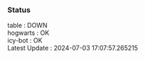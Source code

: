 ### Status


table : DOWN  
hogwarts : OK  
icy-bot : OK  
Latest Update : 2024-07-03 17:07:57.265215
